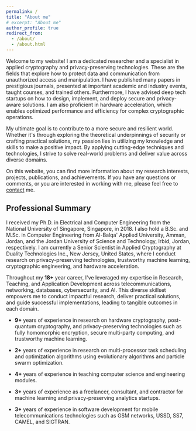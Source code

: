 ```yaml
---
permalink: /
title: "About me"
# excerpt: "About me"
author_profile: true
redirect_from: 
  - /about/
  - /about.html
---
```


Welcome to my website! I am a dedicated researcher and a specialist in applied cryptography and privacy-preserving technologies. These are the fields that explore how to protect data and communication from unauthorized access and manipulation. I have published many papers in prestigious journals, presented at important academic and industry events, taught courses, and trained others. Furthermore, I have advised deep tech startups on how to design, implement, and deploy secure and privacy-aware solutions. I am also proficient in hardware acceleration, which enables optimized performance and efficiency for complex cryptographic operations.

My ultimate goal is to contribute to a more secure and resilient world. Whether it's through exploring the theoretical underpinnings of security or crafting practical solutions, my passion lies in utilizing my knowledge and skills to make a positive impact. By applying cutting-edge techniques and technologies, I strive to solve real-world problems and deliver value across diverse domains.

On this website, you can find more information about my research interests, projects, publications, and achievements. If you have any questions or comments, or you are interested in working with me, please feel free to [contact](https://ahmadalbadawi.github.io/contact/) me.

## Professional Summary

I received my Ph.D. in Electrical and Computer Engineering from the National University of Singapore, Singapore, in 2018. I also hold a B.Sc. and M.Sc. in Computer Engineering from Al-Balqa' Applied University, Amman, Jordan, and the Jordan University of Science and Technology, Irbid, Jordan, respectively. I am currently a Senior Scientist in Applied Cryptography at Duality Technologies Inc., New Jersey, United States, where I conduct research on privacy-preserving technologies, trustworthy machine learning, cryptographic engineering, and hardware acceleration.

Throughout my **18+** year career, I've leveraged my expertise in Research, Teaching, and Application Development across telecommunications, networking, databases, cybersecurity, and AI. This diverse skillset empowers me to conduct impactful research, deliver practical solutions, and guide successful implementations, leading to tangible outcomes in each domain.

- **9+** years of experience in research on hardware cryptography, post-quantum cryptography, and privacy-preserving technologies such as fully homomorphic encryption, secure multi-party computing, and trustworthy machine learning.

- **2+** years of experience in research on multi-processor task scheduling and optimization algorithms using evolutionary algorithms and particle swarm optimization.

- **4+** years of experience in teaching computer science and engineering modules.

- **3+** years of experience as a freelancer, consultant, and contractor for machine learning and privacy-preserving analytics startups.

- **3+** years of experience in software development for mobile telecommunications technologies such as GSM networks, USSD, SS7, CAMEL, and SIGTRAN.